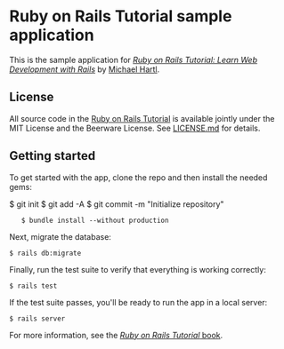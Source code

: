 # Ruby on Rails Tutorial sample application
   This is the sample application for
   [*Ruby on Rails Tutorial:
   Learn Web Development with Rails*](http://www.railstutorial.org/)
   by [Michael Hartl](http://www.michaelhartl.com/).
## License
   All source code in the [Ruby on Rails Tutorial](http://railstutorial.org/)
   is available jointly under the MIT License and the Beerware License. See
   [LICENSE.md](LICENSE.md) for details.
   ## Getting started
   To get started with the app, clone the repo and then install the needed
   gems:
 
  
  $ git init
$ git add -A
$ git commit -m "Initialize repository"
        
```
   $ bundle install --without production
   ```
   Next, migrate the database:
   ```
   $ rails db:migrate
   ```
   Finally, run the test suite to verify that everything is working
   correctly:
   ```
   $ rails test
   ```
   If the test suite passes, you'll be ready to run the app in a local
   server:
   ```
   $ rails server
   ```
   For more information, see the
   [*Ruby on Rails Tutorial* book](http://www.railstutorial.org/book).